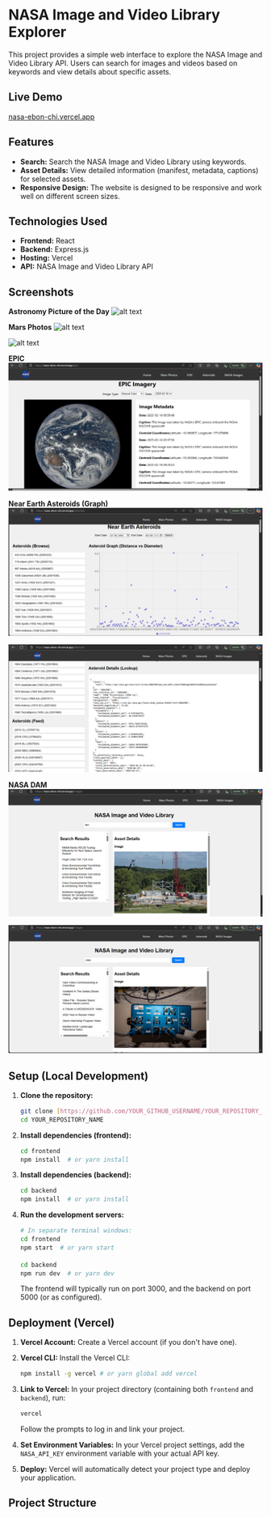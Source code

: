 # NASA Image and Video Library Explorer

This project provides a simple web interface to explore the NASA Image and Video Library API.  Users can search for images and videos based on keywords and view details about specific assets.

## Live Demo

[nasa-ebon-chi.vercel.app](nasa-ebon-chi.vercel.app)

## Features

*   **Search:** Search the NASA Image and Video Library using keywords.
*   **Asset Details:** View detailed information (manifest, metadata, captions) for selected assets.
*   **Responsive Design:**  The website is designed to be responsive and work well on different screen sizes.

## Technologies Used

*   **Frontend:** React
*   **Backend:** Express.js
*   **Hosting:** Vercel
*   **API:** NASA Image and Video Library API

## Screenshots

**Astronomy Picture of the Day**
![alt text](./frontend/src/assets/home.png)

**Mars Photos**
![alt text](./frontend/src/assets/mars-photo1.png)

![alt text](./frontend/src/assets/mars-photo2.png)

**EPIC**
![alt text](./frontend/src/assets/epic.png)

**Near Earth Asteroids (Graph)**
![alt text](./frontend/src/assets/astroids1.png)

![alt text](./frontend/src/assets/astroids2.png)

**NASA DAM**
![alt text](./frontend/src/assets/images.png)

![alt text](./frontend/src/assets/images2.png)

## Setup (Local Development)

1.  **Clone the repository:**

    ```bash
    git clone [https://github.com/YOUR_GITHUB_USERNAME/YOUR_REPOSITORY_NAME.git](https://www.google.com/search?q=https://github.com/YOUR_GITHUB_USERNAME/YOUR_REPOSITORY_NAME.git)  # Replace with your repo URL
    cd YOUR_REPOSITORY_NAME
    ```

2.  **Install dependencies (frontend):**

    ```bash
    cd frontend
    npm install  # or yarn install
    ```

3.  **Install dependencies (backend):**

    ```bash
    cd backend
    npm install  # or yarn install
    ```

4.  **Run the development servers:**

    ```bash
    # In separate terminal windows:
    cd frontend
    npm start  # or yarn start

    cd backend
    npm run dev  # or yarn dev
    ```

    The frontend will typically run on port 3000, and the backend on port 5000 (or as configured).

## Deployment (Vercel)

1.  **Vercel Account:** Create a Vercel account (if you don't have one).

2.  **Vercel CLI:** Install the Vercel CLI:

    ```bash
    npm install -g vercel # or yarn global add vercel
    ```

3.  **Link to Vercel:** In your project directory (containing both `frontend` and `backend`), run:

    ```bash
    vercel
    ```

    Follow the prompts to log in and link your project.

4.  **Set Environment Variables:** In your Vercel project settings, add the `NASA_API_KEY` environment variable with your actual API key.

5.  **Deploy:** Vercel will automatically detect your project type and deploy your application.

## Project Structure